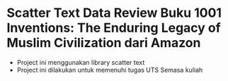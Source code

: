 # Scatter Text Data Review Buku 1001 Inventions: The Enduring Legacy of Muslim Civilization dari Amazon

- Project ini menggunakan library scatter text
- Project ini dilakukan untuk memenuhi tugas UTS Semasa kuliah
